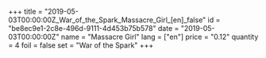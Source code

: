 +++
title = "2019-05-03T00:00:00Z_War_of_the_Spark_Massacre_Girl_[en]_false"
id = "be8ec9e1-2c8e-496d-9111-4d453b75b578"
date = "2019-05-03T00:00:00Z"
name = "Massacre Girl"
lang = ["en"]
price = "0.12"
quantity = 4
foil = false
set = "War of the Spark"
+++
